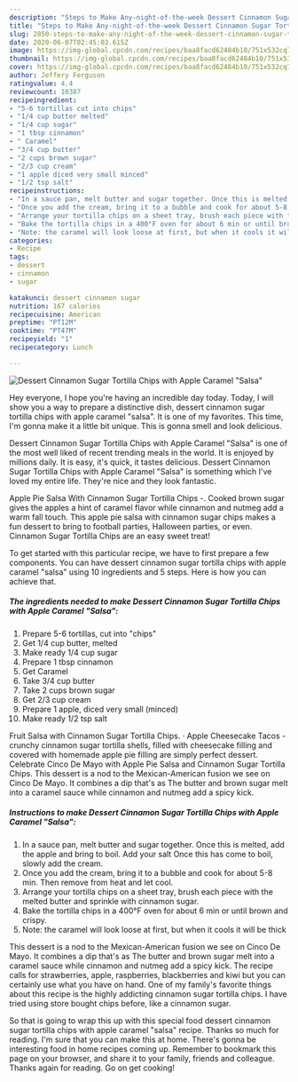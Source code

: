 ```yaml
---
description: "Steps to Make Any-night-of-the-week Dessert Cinnamon Sugar Tortilla Chips with Apple Caramel &amp;#34;Salsa&amp;#34;"
title: "Steps to Make Any-night-of-the-week Dessert Cinnamon Sugar Tortilla Chips with Apple Caramel &amp;#34;Salsa&amp;#34;"
slug: 2850-steps-to-make-any-night-of-the-week-dessert-cinnamon-sugar-tortilla-chips-with-apple-caramel-and-34-salsa-and-34
date: 2020-06-07T02:45:03.615Z
image: https://img-global.cpcdn.com/recipes/baa8facd62484b10/751x532cq70/dessert-cinnamon-sugar-tortilla-chips-with-apple-caramel-salsa-recipe-main-photo.jpg
thumbnail: https://img-global.cpcdn.com/recipes/baa8facd62484b10/751x532cq70/dessert-cinnamon-sugar-tortilla-chips-with-apple-caramel-salsa-recipe-main-photo.jpg
cover: https://img-global.cpcdn.com/recipes/baa8facd62484b10/751x532cq70/dessert-cinnamon-sugar-tortilla-chips-with-apple-caramel-salsa-recipe-main-photo.jpg
author: Jeffery Ferguson
ratingvalue: 4.4
reviewcount: 10387
recipeingredient:
- "5-6 tortillas cut into chips"
- "1/4 cup butter melted"
- "1/4 cup sugar"
- "1 tbsp cinnamon"
- " Caramel"
- "3/4 cup butter"
- "2 cups brown sugar"
- "2/3 cup cream"
- "1 apple diced very small minced"
- "1/2 tsp salt"
recipeinstructions:
- "In a sauce pan, melt butter and sugar together. Once this is melted, add the apple and bring to boil. Add your salt Once this has come to boil, slowly add the cream."
- "Once you add the cream, bring it to a bubble and cook for about 5-8 min. Then remove from heat and let cool."
- "Arrange your tortilla chips on a sheet tray, brush each piece with the melted butter and sprinkle with cinnamon sugar."
- "Bake the tortilla chips in a 400°F oven for about 6 min or until brown and crispy."
- "Note: the caramel will look loose at first, but when it cools it will be thick"
categories:
- Recipe
tags:
- dessert
- cinnamon
- sugar

katakunci: dessert cinnamon sugar 
nutrition: 167 calories
recipecuisine: American
preptime: "PT12M"
cooktime: "PT47M"
recipeyield: "1"
recipecategory: Lunch

---
```



![Dessert Cinnamon Sugar Tortilla Chips with Apple Caramel &#34;Salsa&#34;](https://img-global.cpcdn.com/recipes/baa8facd62484b10/751x532cq70/dessert-cinnamon-sugar-tortilla-chips-with-apple-caramel-salsa-recipe-main-photo.jpg)

Hey everyone, I hope you're having an incredible day today. Today, I will show you a way to prepare a distinctive dish, dessert cinnamon sugar tortilla chips with apple caramel &#34;salsa&#34;. It is one of my favorites. This time, I'm gonna make it a little bit unique. This is gonna smell and look delicious.

Dessert Cinnamon Sugar Tortilla Chips with Apple Caramel &#34;Salsa&#34; is one of the most well liked of recent trending meals in the world. It is enjoyed by millions daily. It is easy, it's quick, it tastes delicious. Dessert Cinnamon Sugar Tortilla Chips with Apple Caramel &#34;Salsa&#34; is something which I've loved my entire life. They're nice and they look fantastic.

Apple Pie Salsa With Cinnamon Sugar Tortilla Chips -. Cooked brown sugar gives the apples a hint of caramel flavor while cinnamon and nutmeg add a warm fall touch. This apple pie salsa with cinnamon sugar chips makes a fun dessert to bring to football parties, Halloween parties, or even. Cinnamon Sugar Tortilla Chips are an easy sweet treat!


To get started with this particular recipe, we have to first prepare a few components. You can have dessert cinnamon sugar tortilla chips with apple caramel &#34;salsa&#34; using 10 ingredients and 5 steps. Here is how you can achieve that.

<!--inarticleads1-->

##### The ingredients needed to make Dessert Cinnamon Sugar Tortilla Chips with Apple Caramel &#34;Salsa&#34;:

1. Prepare 5-6 tortillas, cut into &#34;chips&#34;
1. Get 1/4 cup butter, melted
1. Make ready 1/4 cup sugar
1. Prepare 1 tbsp cinnamon
1. Get  Caramel
1. Take 3/4 cup butter
1. Take 2 cups brown sugar
1. Get 2/3 cup cream
1. Prepare 1 apple, diced very small (minced)
1. Make ready 1/2 tsp salt


Fruit Salsa with Cinnamon Sugar Tortilla Chips. · Apple Cheesecake Tacos - crunchy cinnamon sugar tortilla shells, filled with cheesecake filling and covered with homemade apple pie filling are simply perfect dessert. Celebrate Cinco De Mayo with Apple Pie Salsa and Cinnamon Sugar Tortilla Chips. This dessert is a nod to the Mexican-American fusion we see on Cinco De Mayo. It combines a dip that&#39;s as The butter and brown sugar melt into a caramel sauce while cinnamon and nutmeg add a spicy kick. 

<!--inarticleads2-->

##### Instructions to make Dessert Cinnamon Sugar Tortilla Chips with Apple Caramel &#34;Salsa&#34;:

1. In a sauce pan, melt butter and sugar together. Once this is melted, add the apple and bring to boil. Add your salt Once this has come to boil, slowly add the cream.
1. Once you add the cream, bring it to a bubble and cook for about 5-8 min. Then remove from heat and let cool.
1. Arrange your tortilla chips on a sheet tray, brush each piece with the melted butter and sprinkle with cinnamon sugar.
1. Bake the tortilla chips in a 400°F oven for about 6 min or until brown and crispy.
1. Note: the caramel will look loose at first, but when it cools it will be thick


This dessert is a nod to the Mexican-American fusion we see on Cinco De Mayo. It combines a dip that&#39;s as The butter and brown sugar melt into a caramel sauce while cinnamon and nutmeg add a spicy kick. The recipe calls for strawberries, apple, raspberries, blackberries and kiwi but you can certainly use what you have on hand. One of my family&#39;s favorite things about this recipe is the highly addicting cinnamon sugar tortilla chips. I have tried using store bought chips before, like a cinnamon sugar. 

So that is going to wrap this up with this special food dessert cinnamon sugar tortilla chips with apple caramel &#34;salsa&#34; recipe. Thanks so much for reading. I'm sure that you can make this at home. There's gonna be interesting food in home recipes coming up. Remember to bookmark this page on your browser, and share it to your family, friends and colleague. Thanks again for reading. Go on get cooking!
